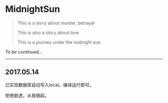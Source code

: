 # MidnightSun

> This is a story about murder, betrayal
> 
> This is also a story about love
> 
> This is a journey under the midnight sun


*To be continued...*

---

## 2017.05.14

已实现数据库自动写入local。编译运行即可。

拒绝剧透，从我做起。
